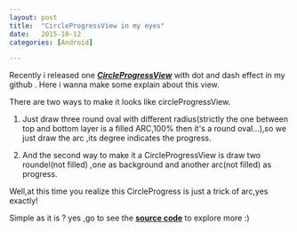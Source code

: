 ```yaml
---
layout: post
title:  "CircleProgressView in my eyes"
date:   2015-10-12 
categories: [Android]

---
```

Recently i released one ___[CircleProgressView](https://github.com/jackL-e-e/CircleProgressView)___ with dot and dash effect  in my github .
Here i wanna make some explain about this view.

There are two ways to make it looks like circleProgressView.

 1. Just draw three round oval with different radius(strictly the one between top and bottom layer is a  filled ARC,100% then it's a round oval...),so we just draw the arc ,its degree indicates the progress.

 2. And the second way to make it a CircleProgressView is draw two  roundel(not filled) ,one as background and another arc(not filled) as progress.

 Well,at this time you realize this CircleProgress is just a trick of arc,yes exactly!

 Simple as it is ? yes ,go to see the __[source code](https://github.com/jackL-e-e/CircleProgressView)__  to explore more :)









 



